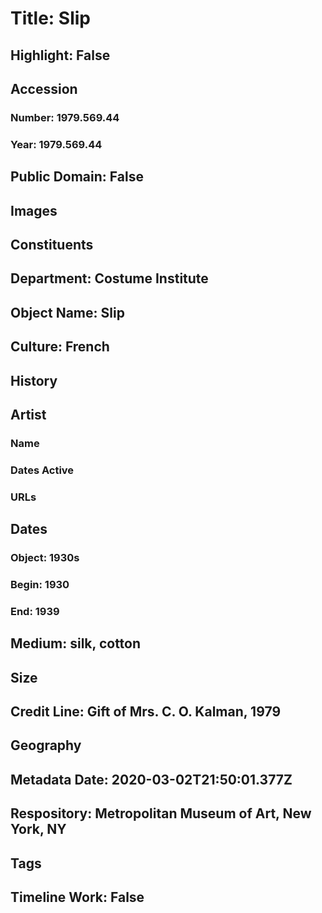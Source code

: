 # Title: Slip
## Highlight: False
## Accession
### Number: 1979.569.44
### Year: 1979.569.44
## Public Domain: False
## Images
## Constituents
## Department: Costume Institute
## Object Name: Slip
## Culture: French
## History
## Artist
### Name
### Dates Active
### URLs
## Dates
### Object: 1930s
### Begin: 1930
### End: 1939
## Medium: silk, cotton
## Size
## Credit Line: Gift of Mrs. C. O. Kalman, 1979
## Geography
## Metadata Date: 2020-03-02T21:50:01.377Z
## Respository: Metropolitan Museum of Art, New York, NY
## Tags
## Timeline Work: False